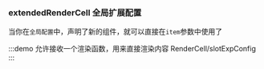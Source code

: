 ### extendedRenderCell 全局扩展配置
当你在`全局配置`中，声明了新的组件，就可以直接在`item`参数中使用了

:::demo 允许接收一个渲染函数，用来直接渲染内容
RenderCell/slotExpConfig
:::
